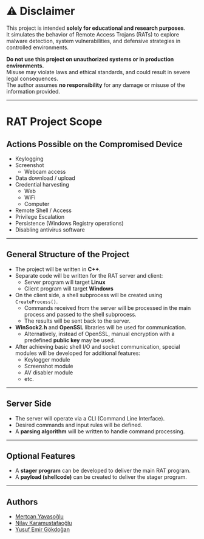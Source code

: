 # ⚠️ Disclaimer

This project is intended **solely for educational and research purposes**.  
It simulates the behavior of Remote Access Trojans (RATs) to explore malware detection, system vulnerabilities, and defensive strategies in controlled environments.

**Do not use this project on unauthorized systems or in production environments.**  
Misuse may violate laws and ethical standards, and could result in severe legal consequences.  
The author assumes **no responsibility** for any damage or misuse of the information provided.

---

# RAT Project Scope

## Actions Possible on the Compromised Device

- Keylogging  
- Screenshot  
  - Webcam access  
- Data download / upload  
- Credential harvesting  
  - Web  
  - WiFi  
  - Computer  
- Remote Shell / Access  
- Privilege Escalation  
- Persistence (Windows Registry operations)  
- Disabling antivirus software  

---

## General Structure of the Project

- The project will be written in **C++**.  
- Separate code will be written for the RAT server and client:  
  - Server program will target **Linux**  
  - Client program will target **Windows**  
- On the client side, a shell subprocess will be created using `CreateProcess()`.  
  - Commands received from the server will be processed in the main process and passed to the shell subprocess.  
  - The results will be sent back to the server.  
- **WinSock2.h** and **OpenSSL** libraries will be used for communication.  
  - Alternatively, instead of OpenSSL, manual encryption with a predefined **public key** may be used.  
- After achieving basic shell I/O and socket communication, special modules will be developed for additional features:  
  - Keylogger module  
  - Screenshot module  
  - AV disabler module  
  - etc.  

---

## Server Side

- The server will operate via a CLI (Command Line Interface).  
- Desired commands and input rules will be defined.  
- A **parsing algorithm** will be written to handle command processing.  

---

## Optional Features

- A **stager program** can be developed to deliver the main RAT program.  
- A **payload (shellcode)** can be created to deliver the stager program.

---
## Authors
- [Mertcan Yavaşoğlu](https://github.com/MertcanYavasoglu)
- [Nilay Karamustafaoğlu](https://github.com/NilayKaramustafaoglu0)
- [Yusuf Emir Gökdoğan](https://github.com/ygokdogan)
